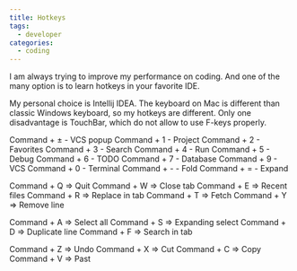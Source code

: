 ```yaml
---
title: Hotkeys
tags: 
  - developer
categories:
  - coding      
---
```

I am always trying to improve my performance on coding. And one of the many option is to learn hotkeys in your favorite IDE. 

My personal choice is Intellij IDEA.
The keyboard on Mac is different than classic Windows keyboard, so my hotkeys are different.
Only one disadvantage is TouchBar, which do not allow to use F-keys properly. 

Command + ± - VCS popup
Command + 1 - Project
Command + 2 - Favorites
Command + 3 - Search
Command + 4 - Run
Command + 5 - Debug
Command + 6 - TODO
Command + 7 - Database
Command + 9 - VCS
Command + 0 - Terminal
Command + - - Fold
Command + = - Expand

Command + Q => Quit
Command + W => Close tab
Command + E => Recent files
Command + R => Replace in tab
Command + T => Fetch
Command + Y => Remove line

Command + A => Select all
Command + S => Expanding select
Command + D => Duplicate line
Command + F => Search in tab

Command + Z => Undo
Command + X => Cut
Command + C => Copy
Command + V => Past
